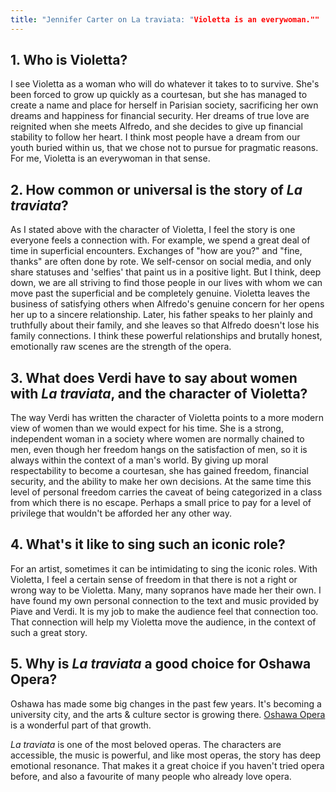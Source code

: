 ```yaml
---
title: "Jennifer Carter on La traviata: "Violetta is an everywoman.""
---
```


## 1\. Who is Violetta?

I see Violetta as a woman who will do whatever it takes to to survive. She's been forced to grow up quickly as a courtesan, but she has managed to create a name and place for herself in Parisian society, sacrificing her own dreams and happiness for financial security. Her dreams of true love are reignited when she meets Alfredo, and she decides to give up financial stability to follow her heart. I think most people have a dream from our youth buried within us, that we chose not to pursue for pragmatic reasons. For me, Violetta is an everywoman in that sense. 

## 2\. How common or universal is the story of _La traviata_?

As I stated above with the character of Violetta, I feel the story is one everyone feels a connection with. For example, we spend a great deal of time in superficial encounters. Exchanges of "how are you?" and "fine, thanks" are often done by rote. We self-censor on social media, and only share statuses and 'selfies' that paint us in a positive light. But I think, deep down, we are all striving to find those people in our lives with whom we can move past the superficial and be completely genuine. Violetta leaves the business of satisfying others when Alfredo's genuine concern for her opens her up to a sincere relationship. Later, his father speaks to her plainly and truthfully about their family, and she leaves so that Alfredo doesn't lose his family connections. I think these powerful relationships and brutally honest, emotionally raw scenes are the strength of the opera.

## 3\. What does Verdi have to say about women with _La traviata_, and the character of Violetta?

The way Verdi has written the character of Violetta points to a more modern view of women than we would expect for his time. She is a strong, independent woman in a society where women are normally chained to men, even though her freedom hangs on the satisfaction of men, so it is always within the context of a man's world. By giving up moral respectability to become a courtesan, she has gained freedom, financial security, and the ability to make her own decisions. At the same time this level of personal freedom carries the caveat of being categorized in a class from which there is no escape. Perhaps a small price to pay for a level of privilege that wouldn't be afforded her any other way.

## 4\. What's it like to sing such an iconic role?

For an artist, sometimes it can be intimidating to sing the iconic roles. With Violetta, I feel a certain sense of freedom in that there is not a right or wrong way to be Violetta. Many, many sopranos have made her their own. I have found my own personal connection to the text and music provided by Piave and Verdi. It is my job to make the audience feel that connection too. That connection will help my Violetta move the audience, in the context of such a great story. 

## 5\. Why is _La traviata_ a good choice for Oshawa Opera?

Oshawa has made some big changes in the past few years. It's becoming a university city, and the arts & culture sector is growing there. [Oshawa Opera](http://www.theoshawaopera.com/) is a wonderful part of that growth. 

_La traviata_ is one of the most beloved operas. The characters are accessible, the music is powerful, and like most operas, the story has deep emotional resonance. That makes it a great choice if you haven't tried opera before, and also a favourite of many people who already love opera.
